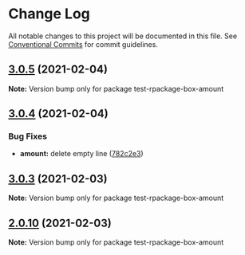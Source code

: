 # Change Log

All notable changes to this project will be documented in this file.
See [Conventional Commits](https://conventionalcommits.org) for commit guidelines.

## [3.0.5](https://github.com/reme3d2y/test-rpackage-box/compare/test-rpackage-box-amount@3.0.4...test-rpackage-box-amount@3.0.5) (2021-02-04)

**Note:** Version bump only for package test-rpackage-box-amount





## [3.0.4](https://github.com/reme3d2y/test-rpackage-box/compare/test-rpackage-box-amount@3.0.3...test-rpackage-box-amount@3.0.4) (2021-02-04)


### Bug Fixes

* **amount:** delete empty line ([782c2e3](https://github.com/reme3d2y/test-rpackage-box/commit/782c2e38057bd98d6c733f976f3a32677b8c2308))





## [3.0.3](https://github.com/reme3d2y/test-rpackage-box/compare/test-rpackage-box-amount@1.1.0...test-rpackage-box-amount@3.0.3) (2021-02-03)

**Note:** Version bump only for package test-rpackage-box-amount





## [2.0.10](https://github.com/reme3d2y/test-rpackage-box/compare/test-rpackage-box-amount@1.1.0...test-rpackage-box-amount@2.0.10) (2021-02-03)

**Note:** Version bump only for package test-rpackage-box-amount
